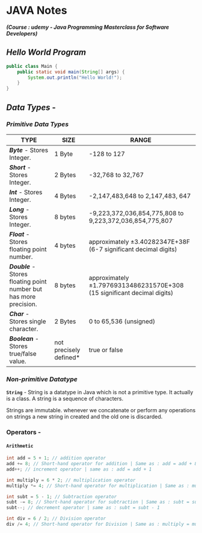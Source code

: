 # JAVA Notes

**_(Course : udemy - Java Programming Masterclass for Software Developers)_**

## _Hello World Program_

```java
public class Main {
    public static void main(String[] args) {
        System.out.println("Hello World!");
    }
}
```

## _Data Types_ -

### _Primitive Data Types_

| TYPE                                                                | SIZE                    | RANGE                                                                   |
| ------------------------------------------------------------------- | ----------------------- | ----------------------------------------------------------------------- |
| **_Byte_** - Stores Integer.                                        | 1 Byte                  | -128 to 127                                                             |
| **_Short_** - Stores Integer.                                       | 2 Bytes                 | -32,768 to 32,767                                                       |
| **_Int_** - Stores Integer.                                         | 4 Bytes                 | -2,147,483,648 to 2,147,483, 647                                        |
| **_Long_** - Stores Integer.                                        | 8 bytes                 | -9,223,372,036,854,775,808 to 9,223,372,036,854,775,807                 |
| **_Float_** - Stores floating point number.                         | 4 bytes                 | approximately ±3.40282347E+38F (6-7 significant decimal digits)         |
| **_Double_** - Stores floating point number but has more precision. | 8 bytes                 | approximately ±1.79769313486231570E+308 (15 significant decimal digits) |
| **_Char_** - Stores single character.                               | 2 Bytes                 | 0 to 65,536 (unsigned)                                                  |
| **_Boolean_** - Stores true/false value.                            | not precisely defined\* | true or false                                                           |

### _Non-primitive Datatype_

**`String`** - String is a datatype in Java which is not a primitive type. It actually is a class. A string is a sequence of characters.

Strings are immutable. whenever we concatenate or perform any operations on strings a new string in created and the old one is discarded.

### Operators -

#### `Arithmetic`

```java
int add = 5 + 1; // addition operator
add += 8; // Short-hand operator for addition | Same as : add = add + 8
add++; // increment operator | same as : add = add + 1

int multiply = 6 * 2; // multiplication operator
multiply *= 4; // Short-hand operator for multiplication | Same as : multiply = multiply * 4

int subt = 5 - 1; // Subtraction operator
subt -= 8; // Short-hand operator for subtraction | Same as : subt = subt + 8
subt--; // decrement operator | same as : subt = subt - 1

int div = 6 / 2; // Division operator
div /= 4; // Short-hand operator for Division | Same as : multiply = multiply * 4
```
